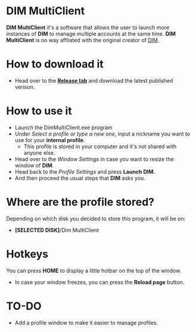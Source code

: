 # DIM MultiClient

**DIM MultiClient** it's a software that allows the user to launch more instances of **DIM** to manage multiple accounts at the same time.
**DIM MultiClient** is no way affliated with the original creator of [DIM](https://app.destinyitemmanager.com).

# How to download it

* Head over to the **[Release tab](https://github.com/Tsadriu/DIM_MultiClient/releases)** and download the latest published verison.

# How to use it

 * Launch the DimMultiClient.exe program
 * Under *Select a profile or type a new one*, input a nickname you want to use for your **internal profile**.
   * This profile is stored in your computer and it's not shared with anyone else.
 * Head over to the *Window Settings* in case you want to resize the window of **DIM**.
 * Head back to the *Profile Settings* and press **Launch DIM**.
 * And then proceed the usual steps that **DIM** asks you.

# Where are the profile stored?

Depending on which disk you decided to store this program, it will be on:
* **[SELECTED DISK]**/Dim MultiClient

# Hotkeys

You can press **HOME** to display a little hotbar on the top of the window.
* In case your window freezes, you can press the **Reload page** button.

# TO-DO
* Add a profile window to make it easier to manage profiles.
